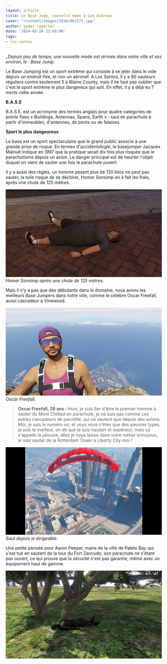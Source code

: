```yaml
---
layout: article
title: Le Base Jump, nouvelle mode à San Andreas
cover: "/content/images/2016/06/173.jpg"
author: gamer-reporter
date: '2014-03-24 23:00:00'
tags:
- los-santos
---
```


_\_Depuis peu de temps, une nouvelle mode est arrivée dans notre ville et ses environ, le : Base Jump._

Le Base Jumping est un sport extrême qui consiste à se jeter dans le vide depuis un endroit fixe, et non un aéronef. A Los Santos, il y a 90 sauteurs réguliers contre seulement 5 à Blaine County, mais il ne faut pas oublier que c'est le sport extrême le plus dangereux qui soit. En effet, il y a déjà eu 7 morts cette année.

**B.A.S.E**

B.A.S.E. est un acronyme des termes anglais pour quatre catégories de points fixes « Buildings, Antennas, Spans, Earth » : saut en parachute à partir d'immeubles, d'antennes, de ponts ou de falaises.

**Sport le plus dangeureux**

Le base est un sport spectaculaire que le grand public associe à une grande prise de risque. En termes d'accidentologie, le basejumper Jacques Malnuit indique en 1997 que la pratique serait dix fois plus risquée que le parachutisme depuis un avion. Le danger principal est de heurter l'objet duquel on vient de sauter une fois le parachute ouvert.

Il y a aussi des règles, un homme pesant plus de 120 kilos ne peut pas sauter, la toile risque de se déchirer, Homer Sonsimp en à fait les frais, après une chute de 125 mètres.

![Homer Sonsimp après une chute de 125 mètres.](/content/images/2016/06/nfpweifpw.jpg)
_Homer Sonsimp après une chute de 125 mètres._

Mais il n'y a pas que des débutants dans le domaine, nous avons les meilleurs Base Jumpers dans notre ville, comme le célèbre Oscar Freefall, aussi cascadeur à Vinewood.

![Oscar Freefall.](/content/images/2016/06/Base%20Jump%202.jpg)
_Oscar Freefall._

> **Oscar Freefall, 28 ans :** Hum, je suis fier d'être le premier homme à sauter du Mont Chilliad en parachute, je ne suis pas comme ces autres cascadeurs de pacotille, qui ne sautent que depuis des avions. Moi, je suis le numéro un, et vous vous n'êtes que des pauvres types, je suis le meilleur, on dit que je suis hautain et supérieur, mais ça s'appelle la jalousie, allez je vous laisse dans votre métier ennuyeux, je vais sauter de la Rotterdam Tower à Liberty City moi !

![Saut depuis le dirigeable.](/content/images/2016/06/Base%20Jump%201.jpg)
_Saut depuis le dirigeable._

Une petite pensée pour Aaron Peeper, maire de la ville de Paleto Bay qui s'est tué en sautant de la tour du Fort Zancudo, son parachute ne s'étant pas ouvert, ce qui prouve que la sécurité n'est pas garantie, même avec un équipement haut de gamme.

![](/content/images/2016/06/fnmwpfw.jpg)

<!--kg-card-end: markdown-->
